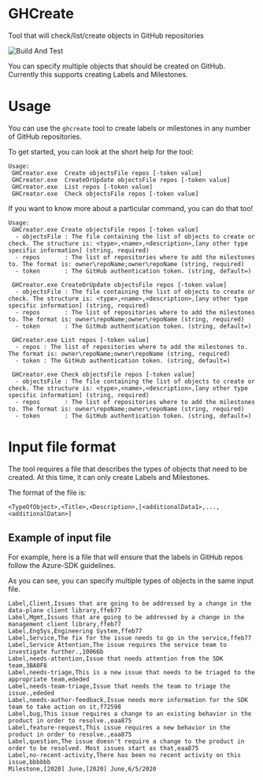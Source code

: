 # GHCreate
Tool that will check/list/create objects in GitHub repositories

![Build And Test](https://github.com/AlexGhiondea/ghcreate/workflows/Build%20And%20Test/badge.svg)

You can specify multiple objects that should be created on GitHub. Currently this supports creating Labels and Milestones.

# Usage

You can use the `ghcreate` tool to create labels or milestones in any number of GitHub repositories.

To get started, you can look at the short help for the tool:

```
Usage:
 GHCreator.exe  Create objectsFile repos [-token value]
 GHCreator.exe  CreateOrUpdate objectsFile repos [-token value]
 GHCreator.exe  List repos [-token value]
 GHCreator.exe  Check objectsFile repos [-token value]
```

If you want to know more about a particular command, you can do that too!

```
Usage:
 GHCreator.exe Create objectsFile repos [-token value]
  - objectsFile : The file containing the list of objects to create or check. The structure is: <type>,<name>,<description>,[any other type specific information] (string, required)
  - repos       : The list of repositories where to add the milestones to. The format is: owner\repoName;owner\repoName (string, required)
  - token       : The GitHub authentication token. (string, default=)

 GHCreator.exe CreateOrUpdate objectsFile repos [-token value]
  - objectsFile : The file containing the list of objects to create or check. The structure is: <type>,<name>,<description>,[any other type specific information] (string, required)
  - repos       : The list of repositories where to add the milestones to. The format is: owner\repoName;owner\repoName (string, required)
  - token       : The GitHub authentication token. (string, default=)

 GHCreator.exe List repos [-token value]
  - repos : The list of repositories where to add the milestones to. The format is: owner\repoName;owner\repoName (string, required)
  - token : The GitHub authentication token. (string, default=)

 GHCreator.exe Check objectsFile repos [-token value]
  - objectsFile : The file containing the list of objects to create or check. The structure is: <type>,<name>,<description>,[any other type specific information] (string, required)
  - repos       : The list of repositories where to add the milestones to. The format is: owner\repoName;owner\repoName (string, required)
  - token       : The GitHub authentication token. (string, default=)
```

# Input file format

The tool requires a file that describes the types of objects that need to be created. At this time, it can only create Labels and Milestones. 

The format of the file is:
```
<TypeOfObject>,<Title>,<Description>,[<additionalData1>,...,<additionalDatan>]
```

## Example of input file

For example, here is a file that will ensure that the labels in GitHub repos follow the Azure-SDK guidelines.

As you can see, you can specify multiple types of objects in the same input file.

```
Label,Client,Issues that are going to be addressed by a change in the data-plane client library,ffeb77
Label,Mgmt,Issues that are going to be addressed by a change in the management client library,ffeb77
Label,EngSys,Engineering System,ffeb77
Label,Service,The fix for the issue needs to go in the service,ffeb77
Label,Service Attention,The issue requires the service team to investigate further.,10066b
Label,needs-attention,Issue that needs attention from the SDK team,3BA0F8
Label,needs-triage,This is a new issue that needs to be triaged to the appropriate team,ededed
Label,needs-team-triage,Issue that needs the team to triage the issue.,ededed
Label,needs-author-feedback,Issue needs more information for the SDK team to take action on it,f72598
Label,bug,This issue requires a change to an existing behavior in the product in order to resolve.,eaa875
Label,feature-request,This issue requires a new behavior in the product in order to resolve.,eaa875
Label,question,The issue doesn't require a change to the product in order to be resolved. Most issues start as that,eaa875
Label,no-recent-activity,There has been no recent activity on this issue,bbbbbb
Milestone,[2020] June,[2020] June,6/5/2020
```
